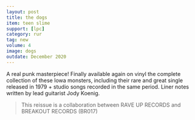 ```yaml
---
layout: post
title: the dogs
item: teen slime
support: [lpc]
category: rur
tag: new
volume: 4
image: dogs
outdate: December 2020
---
```


A real punk masterpiece! Finally available again on vinyl the complete collection of these Iowa monsters, including their rare and great single released in 1979 + studio songs recorded in the same period. Liner notes written by lead guitarist Jody Koenig.

> This reissue is a collaboration between RAVE UP RECORDS and BREAKOUT RECORDS (BR017)
